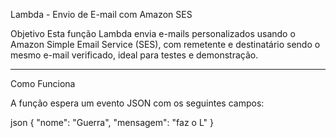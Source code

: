 Lambda - Envio de E-mail com Amazon SES

Objetivo
Esta função Lambda envia e-mails personalizados usando o Amazon Simple Email Service (SES), com remetente e destinatário sendo o mesmo e-mail verificado, ideal para testes e demonstração.

---

Como Funciona

A função espera um evento JSON com os seguintes campos:

json
{
  "nome": "Guerra",
  "mensagem": "faz o L"
}
